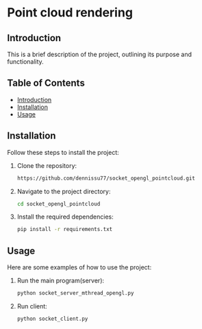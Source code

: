 # Point cloud rendering

## Introduction
This is a brief description of the project, outlining its purpose and functionality.

## Table of Contents
- [Introduction](#introduction)
- [Installation](#installation)
- [Usage](#usage)

## Installation
Follow these steps to install the project:

1. Clone the repository:
    ```bash
    https://github.com/dennissu77/socket_opengl_pointcloud.git
    ```
2. Navigate to the project directory:
    ```bash
    cd socket_opengl_pointcloud
    ```
3. Install the required dependencies:
    ```bash
    pip install -r requirements.txt
    ```

## Usage
Here are some examples of how to use the project:

1. Run the main program(server):
    ```bash
    python socket_server_mthread_opengl.py
    ```

2. Run client:
    ```bash
    python socket_client.py
    ```


